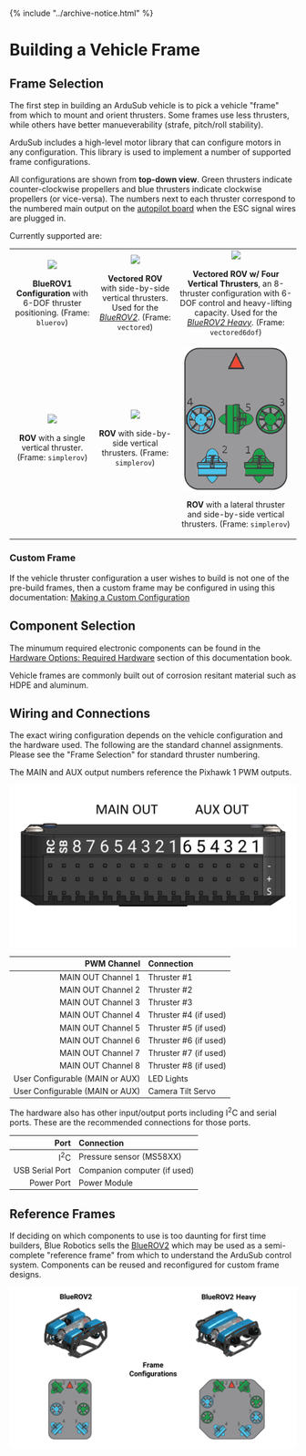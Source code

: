 {% include "../archive-notice.html" %}

# Building a Vehicle Frame

## Frame Selection

The first step in building an ArduSub vehicle is to pick a vehicle "frame" from which to mount and orient thrusters. Some frames use less thrusters, while others have better manueverability (strafe, pitch/roll stability).

ArduSub includes a high-level motor library that can configure motors in any configuration. This library is used to implement a number of supported frame configurations. 

All configurations are shown from **top-down view**. Green thrusters indicate counter-clockwise propellers and blue thrusters indicate clockwise propellers (or vice-versa). The numbers next to each thruster correspond to the numbered main output on the [autopilot board](/introduction/hardware-options/required-hardware/autopilot.html) when the ESC signal wires are plugged in.

Currently supported are:

<table>
	<tr>
		<td align="center">
			<img src="/images/bluerov-frame.png" class="img-responsive img-center" style="max-height:250px;">
			<p><strong>BlueROV1 Configuration</strong> with 6-DOF thruster positioning. (Frame: <code>bluerov</code>)</p>
		</td>
		<td align="center">
			<img src="/images/vectored-frame.png" class="img-responsive img-center" style="max-height:250px;">
			<p><strong>Vectored ROV</strong> with side-by-side vertical thrusters. Used for the <a href="http://bluerov2.com"><em>BlueROV2</em></a>. (Frame: <code>vectored</code>)</p>
		</td>
		<td align="center">
			<img src="/images/vectored6dof-frame.png" class="img-responsive img-center" style="max-height:250px;">
			<p><strong>Vectored ROV w/ Four Vertical Thrusters</strong>, an 8-thruster configuration with 6-DOF control and heavy-lifting capacity. Used for the <a href="https://bluerobotics.com/introducing-bluerov2-heavy/"><em>BlueROV2 Heavy</em></a>. (Frame: <code>vectored6dof</code>)</p>
		</td>
	</tr>
	<tr>
		<td align="center">
			<img src="/images/simplerov-3.png" class="img-responsive img-center" style="max-height:250px;">
			<p><strong>ROV</strong> with a single vertical thruster. (Frame: <code>simplerov</code>)</p>
		</td>
		<td align="center">
			<img src="/images/simplerov-4.png" class="img-responsive img-center" style="max-height:250px;">
			<p><strong>ROV</strong> with side-by-side vertical thrusters. (Frame: <code>simplerov</code>)</p>
		</td>
		<td align="center">
			<img src="/images/simplerov-5.png" class="img-responsive img-center" style="max-height:250px;">
			<p><strong>ROV</strong> with a lateral thruster and side-by-side vertical thrusters. (Frame: <code>simplerov</code>)</p>
		</td>
	</tr>
</table>

### Custom Frame

If the vehicle thruster configuration a user wishes to build is not one of the pre-build frames, then a custom frame may be configured in using this documentation: [Making a Custom Configuration](http://www.ardusub.com/developers/developers.html#making-a-custom-configuration)

## Component Selection

The minumum required electronic components can be found in the [Hardware Options: Required Hardware](/introduction/hardware-options/required-hardware.html) section of this documentation book.

Vehicle frames are commonly built out of corrosion resitant material such as HDPE and aluminum.

## Wiring and Connections

The exact wiring configuration depends on the vehicle configuration and the hardware used. The following are the standard channel assignments. Please see the "Frame Selection" for standard thruster numbering.

The MAIN and AUX output numbers reference the Pixhawk 1 PWM outputs.

<img src="/images/quick-start/quick-start-pixhawk-outputs.png" class="img-responsive img-center" style="max-height:600px;">

| PWM Channel | Connection  |
|------------:|:------------|
| MAIN OUT Channel 1   | Thruster #1 |
| MAIN OUT Channel 2   | Thruster #2 |
| MAIN OUT Channel 3   | Thruster #3 |
| MAIN OUT Channel 4   | Thruster #4 (if used) |
| MAIN OUT Channel 5   | Thruster #5 (if used) |
| MAIN OUT Channel 6   | Thruster #6 (if used) |
| MAIN OUT Channel 7   | Thruster #7 (if used) |
| MAIN OUT Channel 8   | Thruster #8 (if used) |
| User Configurable (MAIN or AUX) | LED Lights  |
| User Configurable (MAIN or AUX) | Camera Tilt Servo |

The hardware also has other input/output ports including I<sup>2</sup>C and serial ports. These are the recommended connections for those ports.

| Port                    | Connection                             |
|------------------------:|:---------------------------------------|
| I<sup>2</sup>C          | Pressure sensor (MS58XX)               |
| USB Serial Port         | Companion computer (if used)           |
| Power Port              | Power Module                           |

## Reference Frames

If deciding on which components to use is too daunting for first time builders, Blue Robotics sells the [BlueROV2](https://bluerobotics.com/store/rov/bluerov2/) which may be used as a semi-complete "reference frame" from which to understand the ArduSub control system. Components can be reused and reconfigured for custom frame designs.

<img src="/images/quick-start/quick-start-br2-frames.png" class="img-responsive img-center" style="max-height:600px;">
